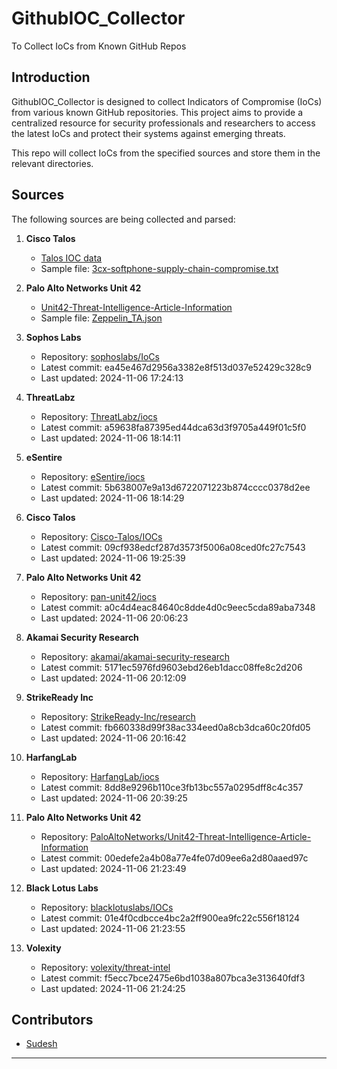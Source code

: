 # GithubIOC_Collector

To Collect IoCs from Known GitHub Repos

## Introduction

GithubIOC_Collector is designed to collect Indicators of Compromise (IoCs) from various known GitHub repositories. This project aims to provide a centralized resource for security professionals and researchers to access the latest IoCs and protect their systems against emerging threats.

This repo will collect IoCs from the specified sources and store them in the relevant directories.

## Sources

The following sources are being collected and parsed:

1. **Cisco Talos**
   - [Talos IOC data](https://github.com/sudesh0sudesh/GithubIOC_Collector/blob/main/repositories/Cisco-Talos_IOCs/original_files/README.md)
   - Sample file: [3cx-softphone-supply-chain-compromise.txt](https://github.com/sudesh0sudesh/GithubIOC_Collector/blob/main/repositories/Cisco-Talos_IOCs/original_files/2023/03/3cx-softphone-supply-chain-compromise.txt)

2. **Palo Alto Networks Unit 42**
   - [Unit42-Threat-Intelligence-Article-Information](https://github.com/sudesh0sudesh/GithubIOC_Collector/blob/main/repositories/PaloAltoNetworks_Unit42-Threat-Intelligence-Article-Information/original_files/README.md)
   - Sample file: [Zeppelin_TA.json](https://github.com/sudesh0sudesh/GithubIOC_Collector/blob/main/repositories/pan-unit42_iocs/original_files/stix2-reports/report_json/Zeppelin_TA.json)

3. **Sophos Labs**
   - Repository: [sophoslabs/IoCs](https://github.com/sophoslabs/IoCs)
   - Latest commit: ea45e467d2956a3382e8f513d037e52429c328c9
   - Last updated: 2024-11-06 17:24:13

4. **ThreatLabz**
   - Repository: [ThreatLabz/iocs](https://github.com/ThreatLabz/iocs)
   - Latest commit: a59638fa87395ed44dca63d3f9705a449f01c5f0
   - Last updated: 2024-11-06 18:14:11

5. **eSentire**
   - Repository: [eSentire/iocs](https://github.com/eSentire/iocs)
   - Latest commit: 5b638007e9a13d6722071223b874cccc0378d2ee
   - Last updated: 2024-11-06 18:14:29

6. **Cisco Talos**
   - Repository: [Cisco-Talos/IOCs](https://github.com/Cisco-Talos/IOCs)
   - Latest commit: 09cf938edcf287d3573f5006a08ced0fc27c7543
   - Last updated: 2024-11-06 19:25:39

7. **Palo Alto Networks Unit 42**
   - Repository: [pan-unit42/iocs](https://github.com/pan-unit42/iocs)
   - Latest commit: a0c4d4eac84640c8dde4d0c9eec5cda89aba7348
   - Last updated: 2024-11-06 20:06:23

8. **Akamai Security Research**
   - Repository: [akamai/akamai-security-research](https://github.com/akamai/akamai-security-research)
   - Latest commit: 5171ec5976fd9603ebd26eb1dacc08ffe8c2d206
   - Last updated: 2024-11-06 20:12:09

9. **StrikeReady Inc**
   - Repository: [StrikeReady-Inc/research](https://github.com/StrikeReady-Inc/research)
   - Latest commit: fb660338d99f38ac334eed0a8cb3dca60c20fd05
   - Last updated: 2024-11-06 20:16:42

10. **HarfangLab**
    - Repository: [HarfangLab/iocs](https://github.com/HarfangLab/iocs)
    - Latest commit: 8dd8e9296b110ce3fb13bc557a0295dff8c4c357
    - Last updated: 2024-11-06 20:39:25

11. **Palo Alto Networks Unit 42**
    - Repository: [PaloAltoNetworks/Unit42-Threat-Intelligence-Article-Information](https://github.com/PaloAltoNetworks/Unit42-Threat-Intelligence-Article-Information)
    - Latest commit: 00edefe2a4b08a77e4fe07d09ee6a2d80aaed97c
    - Last updated: 2024-11-06 21:23:49

12. **Black Lotus Labs**
    - Repository: [blacklotuslabs/IOCs](https://github.com/blacklotuslabs/IOCs)
    - Latest commit: 01e4f0cdbcce4bc2a2ff900ea9fc22c556f18124
    - Last updated: 2024-11-06 21:23:55

13. **Volexity**
    - Repository: [volexity/threat-intel](https://github.com/volexity/threat-intel)
    - Latest commit: f5ecc7bce2475e6bd1038a807bca3e313640fdf3
    - Last updated: 2024-11-06 21:24:25


## Contributors

- [Sudesh](https://github.com/sudesh0sudesh)

---

